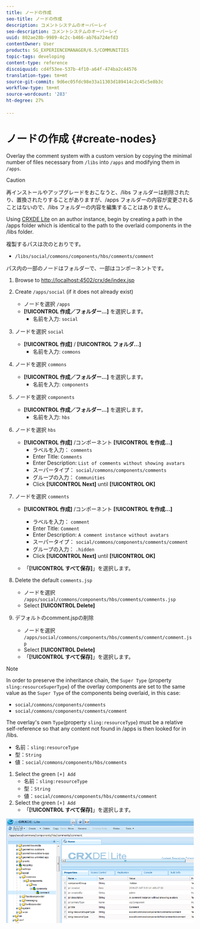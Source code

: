 ```yaml
---
title: ノードの作成
seo-title: ノードの作成
description: コメントシステムのオーバーレイ
seo-description: コメントシステムのオーバーレイ
uuid: 802ae28b-9989-4c2c-b466-ab76a724efd3
contentOwner: User
products: SG_EXPERIENCEMANAGER/6.5/COMMUNITIES
topic-tags: developing
content-type: reference
discoiquuid: cd4f53ee-537b-4f10-a64f-474ba2c44576
translation-type: tm+mt
source-git-commit: 9d6ec05fdc98e33a11303d189414c2c45c5e8b3c
workflow-type: tm+mt
source-wordcount: '283'
ht-degree: 27%

---
```



# ノードの作成 {#create-nodes}

Overlay the comment system with a custom version by copying the minimal number of files necessary from `/libs` into `/apps` and modifying them in `/apps`.

>[!CAUTION]
>
>再インストールやアップグレードをおこなうと、/libs フォルダーは削除されたり、置換されたりすることがありますが、/apps フォルダーの内容が変更されることはないので、/libs フォルダーの内容を編集することはありません。


Using [CRXDE Lite](../../help/sites-developing/developing-with-crxde-lite.md) on an author instance, begin by creating a path in the /apps folder which is identical to the path to the overlaid components in the /libs folder.

複製するパスは次のとおりです。

* `/libs/social/commons/components/hbs/comments/comment`

パス内の一部のノードはフォルダーで、一部はコンポーネントです。

1. Browse to [http://localhost:4502/crx/de/index.jsp](http://localhost:4502/crx/de/index.jsp)
1. Create `/apps/social` (if it does not already exist)
   * ノードを選択 `/apps`
   * **[!UICONTROL 作成／フォルダー...]** を選択します。
      * 名前を入力: `social`
1. ノードを選択 `social`
   * **[!UICONTROL 作成]** / **[!UICONTROL フォルダ…]**
      * 名前を入力: `commons`
1. ノードを選択 `commons`
   * **[!UICONTROL 作成／フォルダー...]** を選択します。
      * 名前を入力: `components`
1. ノードを選択 `components`
   * **[!UICONTROL 作成／フォルダー...]** を選択します。
      * 名前を入力: `hbs`
1. ノードを選択 `hbs`
   * **[!UICONTROL 作成]** /コンポーネント **[!UICONTROL を作成…]**
      * ラベルを入力： `comments`
      * Enter Title: `Comments`
      * Enter Description: `List of comments without showing avatars`
      * スーパータイプ： `social/commons/components/comments`
      * グループの入力： `Communities`
      * Click **[!UICONTROL Next]** until **[!UICONTROL OK]**
1. ノードを選択 `comments`

   * **[!UICONTROL 作成]** /コンポーネント **[!UICONTROL を作成…]**

      * ラベルを入力： `comment`
      * Enter Title: `Comment`
      * Enter Description: `A comment instance without avatars`
      * スーパータイプ： `social/commons/components/comments/comment`
      * グループの入力： `.hidden`
      * Click **[!UICONTROL Next]** until **[!UICONTROL OK]**
   * 「**[!UICONTROL すべて保存]**」を選択します。
1. Delete the default `comments.jsp`
   * ノードを選択 `/apps/social/commons/components/hbs/comments/comments.jsp`
   * Select **[!UICONTROL Delete]**
1. デフォルトのcomment.jspの削除
   * ノードを選択 `/apps/social/commons/components/hbs/comments/comment/comment.jsp`
   * Select **[!UICONTROL Delete]**
   * 「**[!UICONTROL すべて保存]**」を選択します。

>[!NOTE]
>
>In order to preserve the inheritance chain, the `Super Type` (property `sling:resourceSuperType`) of the overlay components are set to the same value as the `Super Type` of the components being overlaid, in this case:
>
>* `social/commons/components/comments`
>* `social/commons/components/comments/comment`

>



The overlay&#39;s own `Type`(property `sling:resourceType`) must be a relative self-reference so that any content not found in /apps is then looked for in /libs.
* 名前：`sling:resourceType`
* 型：`String`
* 値：`social/commons/components/hbs/comments`

1. Select the green `[+] Add`
   * 名前：`sling:resourceType`
   * 型：`String`
   * 値：`social/commons/components/hbs/comments/comment`
1. Select the green `[+] Add`
   * 「**[!UICONTROL すべて保存]**」を選択します。

![create-nodes](assets/create-nodes.png)

